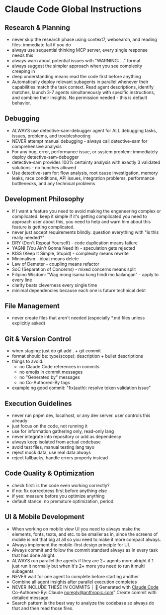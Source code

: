 # Claude Code Global Instructions

## Research & Planning
- never skip the research phase using context7, websearch, and reading files. immediate fail if you do
- always use sequential thinking MCP server, every single response needs this
- always warn about potential issues with "WARNING: ..." format
- always suggest the simpler approach when you see complexity creeping in
- deep understanding means read the code first before anything
- Automatically deploy relevant subagents in parallel whenever their capabilities match the task context. Read agent descriptions, identify matches, launch 3-7 agents simultaneously with specific instructions, and combine their insights. No permission needed - this is default behavior.

## Debugging
- ALWAYS use detective-sam-debugger agent for ALL debugging tasks, issues, problems, and troubleshooting
- NEVER attempt manual debugging - always call detective-sam for comprehensive analysis
- For any bug, error, performance issue, or system problem: immediately deploy detective-sam-debugger
- detective-sam provides 100% certainty analysis with exactly 3 validated solutions - no hunches allowed
- Use detective-sam for: flow analysis, root cause investigation, memory leaks, race conditions, API issues, integration problems, performance bottlenecks, and any technical problems

## Development Philosophy
- If I want a feature you need to avoid making the engeneering complex or complicated. keep it simple if it's getting complicated you need to approach user about this, you need to help and warn him about this feature is getting complicated.
- never just accept requirements blindly. question everything with "is this really needed?"
- DRY (Don't Repeat Yourself) - code duplication means failure
- YAGNI (You Ain't Gonna Need It) - speculation gets rejected
- KISS (Keep It Simple, Stupid) - complexity means rewrite
- Minimalism - bloat means delete
- Law of Demeter - coupling means refactor  
- SoC (Separation of Concerns) - mixed concerns means split
- Filipino Wisdom: "Wag mong isama kung hindi mo kailangan" - apply to every line
- clarity beats cleverness every single time
- minimal dependencies because each one is future technical debt

## File Management
- never create files that aren't needed (especially *.md files unless explicitly asked)

## Git & Version Control
- when staging: just do git add . + git commit
- format should be: type(scope): description + bullet descriptions
- things to avoid:
  - no Claude Code references in commits
  - no emojis in commit messages
  - no "Generated by" messages
  - no Co-Authored-By tags
- example ng good commit: "fix(auth): resolve token validation issue"

## Execution Guidelines
- never run pnpm dev, localhost, or any dev server. user controls this already
- just focus on the code, not running it
- use for information gathering only, read-only lang
- never integrate into repository or add as dependency
- always keep isolated from actual codebase
- avoid test files, manual testing lang tayo
- reject mock data, use real data always
- reject fallbacks, handle errors properly instead

## Code Quality & Optimization
- check first: is the code even working correctly?
- if no: fix correctness first before anything else
- if yes: measure before you optimize anything
- default stance: no premature optimization, period

## UI & Mobile Development
- When working on mobile view UI you need to always make the elements, fonts, texts, and etc. to be smaller as in, since the screens of mobile is not that big at all so you need to make it more compact always.
- Always implement the mobile-first design principle for UI.
- Always commit and follow the commit standard always as in every task that has done alright.
- ALWAYS run parallel the agents if they are 2+ agents more alright if 1 just run it normally but when it's 2+ more you need to run it multi subagents
- NEVER wait for one agent to complete before starting another
- Combine all agent insights after parallel execution completes
- NEVER INCLUDE THESE IN COMMITS │   🤖 Generated with [Claude Code](https://claude.ai/code) Co-Authored-By: Claude <noreply@anthropic.com>" Create commit with detailed message
- Search pattern is the best way to analyze the codebase so always do that and then read those files.